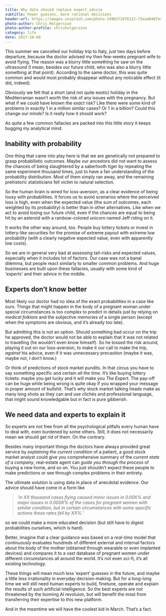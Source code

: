 ```yaml
---
title: Why data should replace expert advice
subtitle: Fewer guesses, more rational decisions
header-url: https://images.unsplash.com/photo-1496571978122-73ea48407e42?ixlib=rb-0.3.5&q=80&fm=jpg&crop=entropy&cs=tinysrgb&w=1900&fit=crop&s=683e5af859de6e2f6e480b99896a0069
photo-author: Chris Holgersson
photo-author-profile: chrisholgersson
category: life
date: 2017-10-08
---
```


This summer we cancelled our holiday trip to Italy, just two days before departure, because the doctor advised my then few-weeks pregnant wife to avoid flying. The reason was a blurry little something he saw on the ultrasound (I mean, besides our future child, who was also a blurry little something at that point). According to the same doctor, this was quite common and would most probably disappear without any noticable effect (it did, indeed). 

Obviously we felt that a short (and not quite exotic) holiday in the Mediterranian wasn’t worth the risk of any issues with the pregnancy. But what if we could have known the _exact_ risk? Like there were some kind of problems in exactly 1 in a million similar cases? Or 1 in a billion? Could this change our minds? Is it really how it should work?

As quite a few common fallacies are packed into this little story it keeps bugging my analytical mind.

## Inability with probability

One thing that came into play here is that we are genetically not prepared to grasp probabilistic outcomes. Maybe our ancestors did not want to assess the chances of being slaughtered by a sabertooth tiger by repeating the same experiment thousand times, just to have a fair understanding of the probability distribution. Most of them simply ran away, and the remaining prehistoric statisticians fell victim to natural selection.

So the human brain is wired for loss-aversion, as a clear evidence of being lousy with probabilities. It forces us to avoid scenarios where the perceived loss is high, even when the expected value (the sum of outcomes, each weighted by its probability) is better than in other alternatives. Like when we act to avoid losing our future child, even if the chances are equal to being hit by an asteroid with a rainbow-colored unicorn named Jeff riding on it.

It works the other way around, too. People buy lottery tickets or invest in lottery-like securities for the promise of extreme payout with extreme low probability (with a clearly negative expected value, even with apparently low costs). 

So we are in general very bad at assessing tail-risks and expected values, especially when it includes lot of factors. Our case was not a banal dilemma, but people react similarly to smaller common problems. And huge businesses are built upon these fallacies, usually with some kind of _‘experts’_ and their advice in the middle.

## Experts don’t know better

Most likely our doctor had no idea of the exact probabilities in a case like ours. Things that might happen in the body of a pregnant woman under special circumstances is too complex to predict in details just by relying on _medical folklore_ and the subjective memories of a single person (except when the symptoms are obvious, and it’s already too late).

But admitting this is not an option. Should something bad occur on the trip he approved, the doctor would not be able to explain that it was not related to travelling (he wouldn’t even know himself). So he tossed the risk around, playing it out on our loss-aversion, to make it our call to make the trip, _against_ his advice, even if it was unnecessary precaution (maybe it was, maybe not, I don’t know.)

Or think of predictions of stock market pundits. In that circus you have to say something specific and certain _all the time_. It’s like buying lottery tickets: maybe you get lucky and it will make you _The Expert_. The pay-off can be huge while being wrong is quite okay if you wrapped your message in proper amount of bullshit. That’s why stock market talking heads make as many long shots as they can and use clichés and professional language, that might sound knowledgable but in fact is pure gibberish.

## We need data and experts to explain it

So experts are not free from all the psychological pitfalls every human have to deal with, even burdened by some others. Still, it does not necessarily mean we should get rid of them. On the contrary.

Besides many important things the doctors have always provided great service by _explaining the current condition_ of a patient, a good stock market analyst could give you comprehensive summary of the _current state of a company_, real-estate agent can _guide you through the process_ of buying a new home, and so on. You just shouldn’t expect these people to make predictions or see through complex problems in their entirety.

The ultimate solution is using data in place of anecdotal evidence. Our advice should have come in a form like 

> _’in XX thousand cases flying caused minor issues in 0.00X% and major issues in 0.000X% of the cases for pregnant women with similar condition, but in certain circumstances with some specific actions these rates fell by XX%.’_ 

so we could make a more educated decision (but still have to digest probabilities ourselves, which is hard).

Better, imagine that a clear guidance was based on a _real-time_ model that _continuously_ evaluates hundreds of different external and internal factors about the body of the mother (obtained through wearable or even implanted devices) and compares it to a vast database of pregnant women under different circumstances all around the world. It’s not even sci-fi, it’s all existing technology.

These things will mean much less ‘expert’ guesses in the future, and maybe a little less irrationality in everyday decision-making. But for a long-long time we will still need human experts to build, finetune, operate and explain the results of such artificial intelligence. So the best experts are not threatened by the looming AI revoluion, but will benefit the most from transferring their expertise to this new platform. 

And in the meantime we will have the coolest kid in March. That’s a fact.
